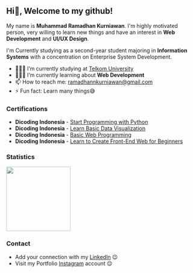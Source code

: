 ## Hi👋, Welcome to my github!

My name is **Muhammad Ramadhan Kurniawan**. I'm highly motivated person, very willing to learn new things and have an interest in **Web Development** and **UI/UX Design**.

I'm Currently studying as a second-year student majoring in **Information Systems** with a concentration on Enterprise System Development.  
- 👨🏻‍🎓 I’m currently studying at <a href="https://telkomuniversity.ac.id/">Telkom University</a>
- 👨🏻‍💻 I’m currently learning about **Web Development**
- 📫 How to reach me: ramadhannkurniawan@gmail.com
- ⚡ Fun fact: Learn many things😅

### Certifications  
- **Dicoding Indonesia** - <a href="https://www.dicoding.com/certificates/MEPJ5374QP3V">Start Programming with Python</a>
- **Dicoding Indonesia** - <a href="https://www.dicoding.com/certificates/JMZVM8K6OZN9">Learn Basic Data Visualization</a>
- **Dicoding Indonesia** - <a href="https://www.dicoding.com/certificates/4EXGYRJO1XRL">Basic Web Programming</a>
- **Dicoding Indonesia** - <a href="https://www.dicoding.com/certificates/2VX3N88MNXYQ">Learn to Create Front-End Web for Beginners</a>

### Statistics  
<p align="left">
<a href="https://github.com/gilangadhan">
  <img height="170em" src="https://github-readme-stats-eight-theta.vercel.app/api/top-langs/?username=muhammadramadhann&layout=compact&langs_count=8&theme=algolia"/>
</a>
</p>

### Contact  
- Add your connection with my <a href="https://www.linkedin.com/in/muhammadramadhankurniawan/">LinkedIn</a> 😉
- Visit my Portfolio <a href="https://www.instagram.com/ramadhanman_id/">Instagram</a> account 😌
